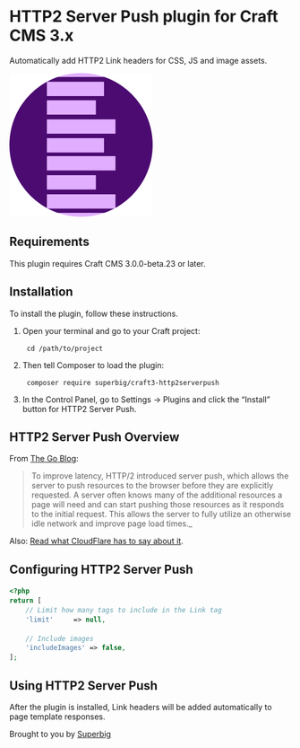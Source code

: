 # HTTP2 Server Push plugin for Craft CMS 3.x

Automatically add HTTP2 Link headers for CSS, JS and image assets.

![Screenshot](resources/img/icon.png)

## Requirements

This plugin requires Craft CMS 3.0.0-beta.23 or later.

## Installation

To install the plugin, follow these instructions.

1. Open your terminal and go to your Craft project:

        cd /path/to/project

2. Then tell Composer to load the plugin:

        composer require superbig/craft3-http2serverpush

3. In the Control Panel, go to Settings → Plugins and click the “Install” button for HTTP2 Server Push.

## HTTP2 Server Push Overview

From [The Go Blog](https://blog.golang.org/h2push):
> To improve latency, HTTP/2 introduced server push, which allows the server to push resources to the browser before they are explicitly requested. A server often knows many of the additional resources a page will need and can start pushing those resources as it responds to the initial request. This allows the server to fully utilize an otherwise idle network and improve page load times._

Also: [Read what CloudFlare has to say about it](https://blog.cloudflare.com/announcing-support-for-http-2-server-push-2/).

## Configuring HTTP2 Server Push

```php
<?php
return [
    // Limit how many tags to include in the Link tag
    'limit'     => null,

    // Include images
    'includeImages' => false,
];
```

## Using HTTP2 Server Push

After the plugin is installed, Link headers will be added automatically to page template responses.

Brought to you by [Superbig](https://superbig.co)
